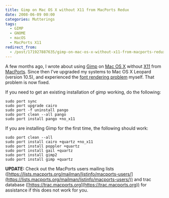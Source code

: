 ```yaml
---
title: Gimp on Mac OS X without X11 from MacPorts Redux
date: 2008-06-09 00:00
categories: Mutterings
tags:
  - GIMP
  - GNOME
  - macOS
  - MacPorts X11
redirect_from:
  - /post/171927887635/gimp-on-mac-os-x-without-x11-from-macports-redux
---
```

A few months ago, I wrote about using [Gimp](https://www.gimp.org/) on [Mac OS X](https://www.apple.com/macos) without [X11](https://en.wikipedia.org/wiki/X11) from [MacPorts](https://www.macports.org/). Since then I&rsquo;ve upgraded my systems to Mac OS X Leopard (version 10.5), and experienced the [font rendering problem](https://trac.macports.org/ticket/15209) myself. That problem is now fixed.

If you need to get an existing installation of gimp working, do the following:

```
sudo port sync
sudo port upgrade cairo
sudo port -f uninstall pango
sudo port clean --all pango
sudo port install pango +no_x11
```

If you are installing Gimp for the first time, the following should work:

```
sudo port clean --all
sudo port install cairo +quartz +no_x11
sudo port install poppler +quartz
sudo port install gail +quartz
sudo port install gimp2
sudo port install gimp +quartz
```

__UPDATE:__ Check out the MacPorts users mailing lists ([https://lists.macports.org/mailman/listinfo/macports-users/](https://lists.macports.org/mailman/listinfo/macports-users/)) and trac database ([https://trac.macports.org](https://trac.macports.org)) for assistance if this does not work for you.
